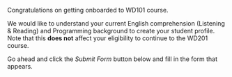 Congratulations on getting onboarded to WD101 course.

We would like to understand your current English comprehension (Listening & Reading) and Programming background to create your student profile. Note that this **does not** affect your eligibility to continue to the WD201 course.

Go ahead and click the _Submit Form_ button below and fill in the form that appears.


